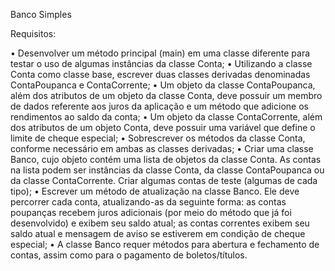 Banco Simples

Requisitos:

• Desenvolver um método principal (main) em uma classe diferente para testar o uso de algumas instâncias da classe Conta;
• Utilizando a classe Conta como classe base, escrever duas classes derivadas denominadas ContaPoupanca e ContaCorrente;
• Um objeto da classe ContaPoupanca, além dos atributos de um objeto da classe Conta, deve possuir um membro de dados referente 
  aos juros da aplicação e um método que adicione os rendimentos ao saldo da conta;
• Um objeto da classe ContaCorrente, além dos atributos de um objeto Conta, deve possuir uma variável que define o limite de cheque especial;
• Sobrescrever os métodos da classe Conta, conforme necessário em ambas as classes derivadas;
• Criar uma classe Banco, cujo objeto contém uma lista de objetos da classe Conta. As contas na lista podem ser instâncias da classe Conta, 
  da classe ContaPoupanca ou da classe ContaCorrente. Criar algumas contas de teste (algumas de cada tipo);
• Escrever um método de atualização na classe Banco. Ele deve percorrer cada conta, atualizando-as da seguinte forma: as contas poupanças recebem 
  juros adicionais (por meio do método que já foi desenvolvido) e exibem seu saldo atual; as contas correntes exibem seu saldo atual e mensagem de
  aviso se estiverem em condição de cheque especial;
• A classe Banco requer métodos para abertura e fechamento de contas, assim como para o pagamento de boletos/títulos.
